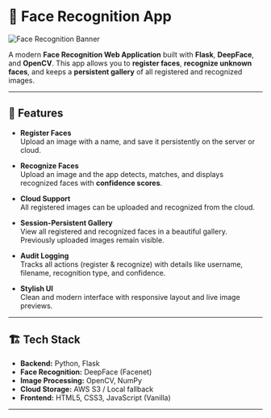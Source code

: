 # 🌟 Face Recognition App

![Face Recognition Banner](https://images.unsplash.com/photo-1593642532973-d31b6557fa68?fit=crop&w=1200&q=80)

A modern **Face Recognition Web Application** built with **Flask**, **DeepFace**, and **OpenCV**. This app allows you to **register faces**, **recognize unknown faces**, and keeps a **persistent gallery** of all registered and recognized images.  

---

## 🔹 Features

- **Register Faces**  
  Upload an image with a name, and save it persistently on the server or cloud.

- **Recognize Faces**  
  Upload an image and the app detects, matches, and displays recognized faces with **confidence scores**.

- **Cloud Support**  
  All registered images can be uploaded and recognized from the cloud.

- **Session-Persistent Gallery**  
  View all registered and recognized faces in a beautiful gallery. Previously uploaded images remain visible.

- **Audit Logging**  
  Tracks all actions (register & recognize) with details like username, filename, recognition type, and confidence.

- **Stylish UI**  
  Clean and modern interface with responsive layout and live image previews.

---

## 🏗️ Tech Stack

- **Backend:** Python, Flask  
- **Face Recognition:** DeepFace (Facenet)  
- **Image Processing:** OpenCV, NumPy  
- **Cloud Storage:** AWS S3 / Local fallback  
- **Frontend:** HTML5, CSS3, JavaScript (Vanilla)  

---

